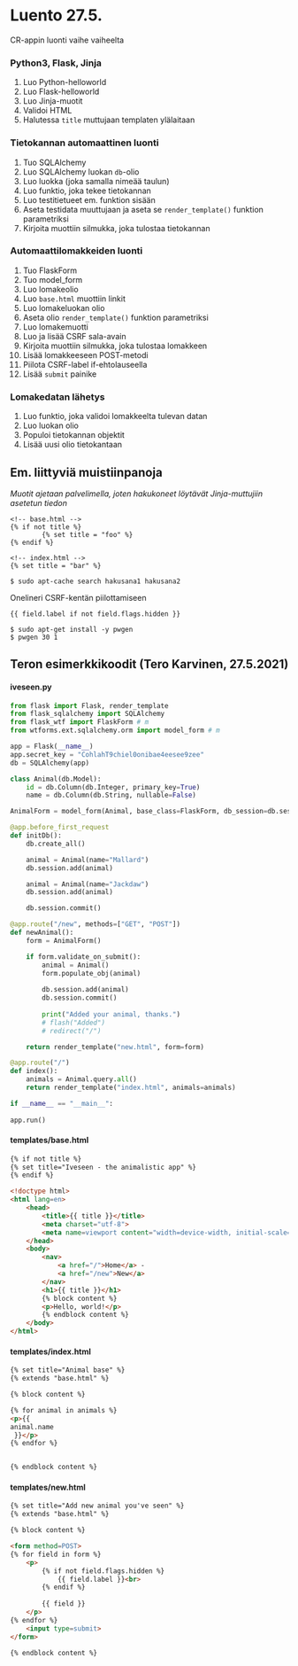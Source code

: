 # Luento 27.5.
CR-appin luonti vaihe vaiheelta
### Python3, Flask, Jinja
1. Luo Python-helloworld
2. Luo Flask-helloworld
3. Luo Jinja-muotit
4. Validoi HTML
5. Halutessa `title` muttujaan templaten ylälaitaan
### Tietokannan automaattinen luonti
1. Tuo SQLAlchemy
2. Luo SQLAlchemy luokan `db`-olio
3. Luo luokka (joka samalla nimeää taulun)
4. Luo funktio, joka tekee tietokannan
5. Luo testitietueet em. funktion sisään
6. Aseta testidata muuttujaan ja aseta se `render_template()` funktion parametriksi
7. Kirjoita muottiin silmukka, joka tulostaa tietokannan
### Automaattilomakkeiden luonti
1. Tuo FlaskForm
2. Tuo model_form
3. Luo lomakeolio
4. Luo `base.html` muottiin linkit
5. Luo lomakeluokan olio
5. Aseta olio `render_template()` funktion parametriksi
6. Luo lomakemuotti
7. Luo ja lisää CSRF sala-avain
8. Kirjoita muottiin silmukka, joka tulostaa lomakkeen
9. Lisää lomakkeeseen POST-metodi
10. Piilota CSRF-label if-ehtolauseella
11. Lisää `submit` painike
### Lomakedatan lähetys
1. Luo funktio, joka validoi lomakkeelta tulevan datan
2. Luo luokan olio
3. Populoi tietokannan objektit
4. Lisää uusi olio tietokantaan
## Em. liittyviä muistiinpanoja
*Muotit ajetaan palvelimella, joten hakukoneet löytävät Jinja-muttujiin asetetun tiedon*
```jinja
<!-- base.html -->
{% if not title %}
        {% set title = "foo" %}
{% endif %}
```
```jinja
<!-- index.html -->
{% set title = "bar" %}
```
```
$ sudo apt-cache search hakusana1 hakusana2
```
Onelineri CSRF-kentän piilottamiseen
```
{{ field.label if not field.flags.hidden }}
```
```
$ sudo apt-get install -y pwgen
$ pwgen 30 1
```
## Teron esimerkkikoodit (Tero Karvinen, 27.5.2021)
#### iveseen.py
```python
from flask import Flask, render_template
from flask_sqlalchemy import SQLAlchemy
from flask_wtf import FlaskForm # m
from wtforms.ext.sqlalchemy.orm import model_form # m

app = Flask(__name__)
app.secret_key = "CohlahT9chiel0onibae4eesee9zee"
db = SQLAlchemy(app)

class Animal(db.Model):
    id = db.Column(db.Integer, primary_key=True)
    name = db.Column(db.String, nullable=False)

AnimalForm = model_form(Animal, base_class=FlaskForm, db_session=db.session)

@app.before_first_request
def initDb():
    db.create_all()

    animal = Animal(name="Mallard")
    db.session.add(animal)

    animal = Animal(name="Jackdaw")
    db.session.add(animal)

    db.session.commit()

@app.route("/new", methods=["GET", "POST"])
def newAnimal():
    form = AnimalForm()

    if form.validate_on_submit():
        animal = Animal()
        form.populate_obj(animal)
        
        db.session.add(animal)
        db.session.commit()
        
        print("Added your animal, thanks.")
        # flash("Added")
        # redirect("/")

    return render_template("new.html", form=form)

@app.route("/")
def index():
    animals = Animal.query.all()
    return render_template("index.html", animals=animals)

if __name__ == "__main__":
    
app.run()
```
#### templates/base.html
```html
{% if not title %}
{% set title="Iveseen - the animalistic app" %}
{% endif %}

<!doctype html>
<html lang=en>
	<head>
		<title>{{ title }}</title>
		<meta charset="utf-8">
		<meta name=viewport content="width=device-width, initial-scale=1">
	</head>
	<body>
		<nav>
			<a href="/">Home</a> - 
			<a href="/new">New</a>
		</nav>
		<h1>{{ title }}</h1>
		{% block content %}
		<p>Hello, world!</p>
		{% endblock content %}
	</body>
</html>
```
#### templates/index.html
```html
{% set title="Animal base" %}
{% extends "base.html" %}

{% block content %}

{% for animal in animals %}
<p>{{ 
animal.name
 }}</p>
{% endfor %}


{% endblock content %}
```
#### templates/new.html
```html
{% set title="Add new animal you've seen" %}
{% extends "base.html" %}

{% block content %}

<form method=POST>
{% for field in form %}
	<p>
		{% if not field.flags.hidden %}
			{{ field.label }}<br> 
		{% endif %}
		
		{{ field }}
	</p>
{% endfor %}
	<input type=submit>
</form>

{% endblock content %}
```
